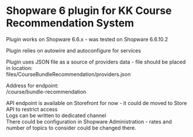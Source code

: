 <h1>Shopware 6 plugin for KK Course Recommendation System</h1>

Plugin works on Shopware 6.6.x - was tested on Shopware 6.6.10.2

Plugin relies on autowire and autoconfigure for services

Plugin uses JSON file as a source of providers data - file should be placed in location:<br/>
files/CourseBundleRecommendation/providers.json

Address for endpoint:<br/>
/course/bundle-recommendation

API endpoint is available on Storefront for now - it could de moved to Store API to restrict access<br/>
Logs can be written to dedicated channel<br/>
There could be configuration in Shopware Administration - rates and number of topics to consider could be changed there.

